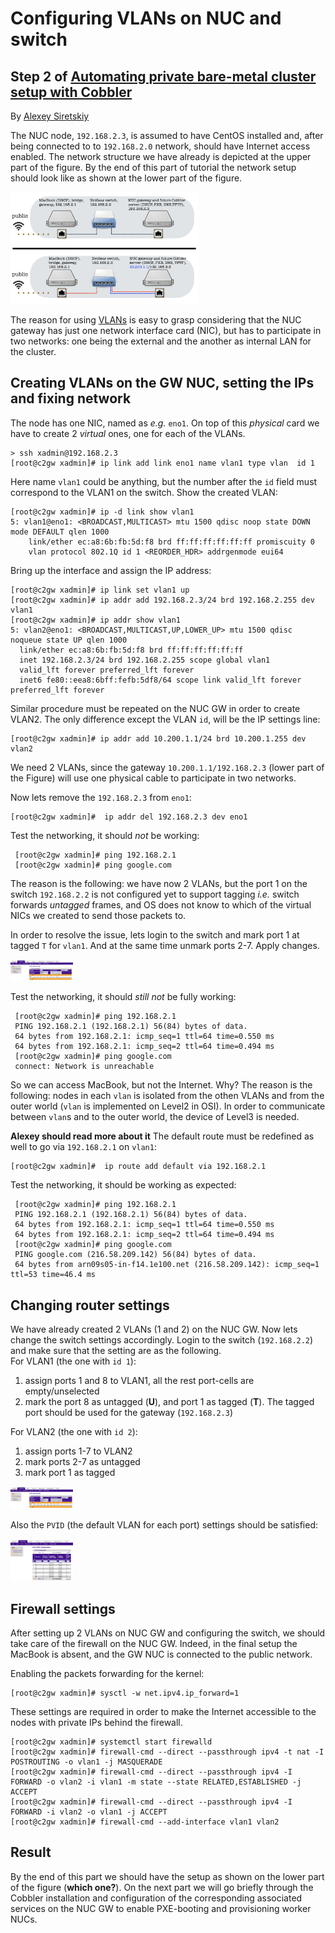 Configuring VLANs on NUC and switch
===================================

## Step 2 of [Automating private bare-metal cluster setup with Cobbler](README.md)

By [Alexey Siretskiy](https://www.linkedin.com/in/alexey-siretskiy-254992a7/)


The NUC node, `192.168.2.3`, is assumed to have CentOS installed and, after being connected to to `192.168.2.0` network, should have  Internet access enabled.
The network structure we have already is depicted at the upper part of the figure. By the end of this part of tutorial  the  network setup should look like as shown at the lower part of the figure.

<img src="pics/network2.png" alt="Network setup" style="width:300px;"/>

The reason for using [VLANs](https://en.wikipedia.org/wiki/Virtual_LAN) is easy to grasp considering that the NUC gateway has just one network interface card (NIC), but has to participate in two networks: one being  the external and the another as internal LAN for the cluster.

## Creating VLANs on the GW NUC, setting the IPs and fixing network

The node has one NIC, named as *e.g.* `eno1`. On top of this *physical* card we have to create 2 *virtual* ones, one for each of the VLANs.

    > ssh xadmin@192.168.2.3
    [root@c2gw xadmin]# ip link add link eno1 name vlan1 type vlan  id 1
Here name `vlan1` could be anything, but the number after the `id` field must correspond to the VLAN1 on the switch. Show the created VLAN:

    [root@c2gw xadmin]# ip -d link show vlan1
    5: vlan1@eno1: <BROADCAST,MULTICAST> mtu 1500 qdisc noop state DOWN mode DEFAULT qlen 1000
        link/ether ec:a8:6b:fb:5d:f8 brd ff:ff:ff:ff:ff:ff promiscuity 0
        vlan protocol 802.1Q id 1 <REORDER_HDR> addrgenmode eui64
Bring up the interface and assign the IP address:

    [root@c2gw xadmin]# ip link set vlan1 up
    [root@c2gw xadmin]# ip addr add 192.168.2.3/24 brd 192.168.2.255 dev vlan1
    [root@c2gw xadmin]# ip addr show vlan1
    5: vlan2@eno1: <BROADCAST,MULTICAST,UP,LOWER_UP> mtu 1500 qdisc noqueue state UP qlen 1000
      link/ether ec:a8:6b:fb:5d:f8 brd ff:ff:ff:ff:ff:ff
      inet 192.168.2.3/24 brd 192.168.2.255 scope global vlan1
      valid_lft forever preferred_lft forever
      inet6 fe80::eea8:6bff:fefb:5df8/64 scope link valid_lft forever preferred_lft forever


Similar procedure must be repeated on the NUC GW in order to create VLAN2.
The only difference except the VLAN `id`, will be the IP settings line:

    [root@c2gw xadmin]# ip addr add 10.200.1.1/24 brd 10.200.1.255 dev vlan2
We need 2 VLANs, since the gateway `10.200.1.1/192.168.2.3` (lower part of the Figure) will use one physical cable to participate in two networks.

Now lets remove the  `192.168.2.3`   from `eno1`:

    [root@c2gw xadmin]#  ip addr del 192.168.2.3 dev eno1


Test  the networking, it should *not* be working:

     [root@c2gw xadmin]# ping 192.168.2.1
     [root@c2gw xadmin]# ping google.com

The reason is the following: we have now 2 VLANs, but the port 1 on the switch `192.168.2.2` is not configured yet to support tagging *i.e.* switch forwards *untagged* frames, and OS does not know to which of the virtual NICs we created to send those packets to.


In order to resolve the issue, lets login to the switch and mark port 1 at tagged `T` for `vlan1`. And at the same time unmark ports 2-7. Apply changes.

<img src="pics/router_vlan1.png" alt='router setting for VLAN1' style="width:100px;"/>


Test  the networking, it should *still not* be fully working:

     [root@c2gw xadmin]# ping 192.168.2.1
     PING 192.168.2.1 (192.168.2.1) 56(84) bytes of data.
     64 bytes from 192.168.2.1: icmp_seq=1 ttl=64 time=0.550 ms
     64 bytes from 192.168.2.1: icmp_seq=2 ttl=64 time=0.494 ms
     [root@c2gw xadmin]# ping google.com
     connect: Network is unreachable
So we can access MacBook, but not the Internet.
Why? The reason is the following: nodes in each `vlan` is isolated from the othen VLANs and from the outer world (`vlan` is implemented on Level2 in OSI). In order to communicate between `vlan`s and to the outer world, the device of Level3 is needed.

**Alexey should read more about it**
The default route must be redefined as well to go via `192.168.2.1` on `vlan1`:

    [root@c2gw xadmin]#  ip route add default via 192.168.2.1


Test  the networking, it should be working as expected:

     [root@c2gw xadmin]# ping 192.168.2.1
     PING 192.168.2.1 (192.168.2.1) 56(84) bytes of data.
     64 bytes from 192.168.2.1: icmp_seq=1 ttl=64 time=0.550 ms
     64 bytes from 192.168.2.1: icmp_seq=2 ttl=64 time=0.494 ms
     [root@c2gw xadmin]# ping google.com
     PING google.com (216.58.209.142) 56(84) bytes of data.
     64 bytes from arn09s05-in-f14.1e100.net (216.58.209.142): icmp_seq=1 ttl=53 time=46.4 ms






## Changing router settings

We have already created 2 VLANs (1 and 2) on the NUC GW. Now lets change the switch settings accordingly.
Login to the switch (`192.168.2.2`) and make sure that the setting are as the following.\
For VLAN1 (the one with `id 1`):

 1. assign ports 1 and 8 to VLAN1, all the rest port-cells are empty/unselected
 1. mark the port 8 as untagged (**U**), and port 1 as tagged (**T**). The tagged port should be used for the gateway (`192.168.2.3`)

For VLAN2 (the one with `id 2`):

 1. assign ports 1-7 to VLAN2
 1. mark ports 2-7 as untagged
 1. mark port 1 as tagged


<img src="pics/router_vlan2.png" alt='router setting for VLAN2' style="width:100px;"/>

Also the `PVID` (the default VLAN for each port)  settings should be satisfied:

<img src="pics/pvid.png" style="width:100px;"/>






## Firewall settings

After setting up 2 VLANs on NUC GW and configuring the switch, we should take care of the firewall on the NUC GW. Indeed, in the final setup the MacBook is absent, and the GW NUC is connected to the public network.


Enabling the packets forwarding for the kernel:

    [root@c2gw xadmin]# sysctl -w net.ipv4.ip_forward=1

These settings are required in order to make the Internet accessible to the nodes with private IPs behind the firewall.

    [root@c2gw xadmin]# systemctl start firewalld
    [root@c2gw xadmin]# firewall-cmd --direct --passthrough ipv4 -t nat -I POSTROUTING -o vlan1 -j MASQUERADE
    [root@c2gw xadmin]# firewall-cmd --direct --passthrough ipv4 -I FORWARD -o vlan2 -i vlan1 -m state --state RELATED,ESTABLISHED -j ACCEPT
    [root@c2gw xadmin]# firewall-cmd --direct --passthrough ipv4 -I FORWARD -i vlan2 -o vlan1 -j ACCEPT
    [root@c2gw xadmin]# firewall-cmd --add-interface vlan1 vlan2


## Result

By the end of this part we should have the setup as shown on the lower part of the figure (**which one?**). On the next part we will go briefly through the Cobbler installation and configuration of the corresponding associated services on the NUC GW to enable PXE-booting and provisioning  worker NUCs.

